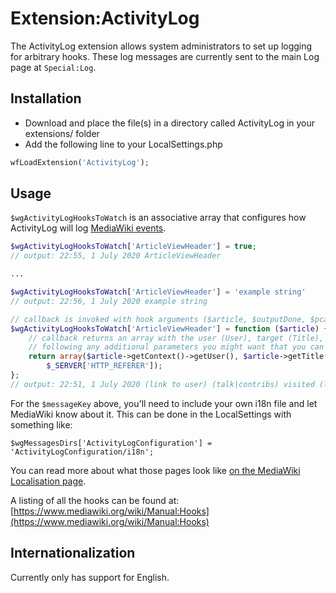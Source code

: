 # Extension:ActivityLog

The ActivityLog extension allows system administrators to set up logging for
arbitrary hooks.  These log messages are currently sent to the main Log page 
at `Special:Log`.

## Installation

* Download and place the file(s) in a directory called ActivityLog in your extensions/ folder
* Add the following line to your LocalSettings.php
```php
wfLoadExtension('ActivityLog');
```

## Usage

`$wgActivityLogHooksToWatch` is an associative array that configures how
ActivityLog will log [MediaWiki events](https://www.mediawiki.org/wiki/Manual:Hooks). 

``` php
$wgActivityLogHooksToWatch['ArticleViewHeader'] = true;
// output: 22:55, 1 July 2020 ArticleViewHeader

...

$wgActivityLogHooksToWatch['ArticleViewHeader'] = 'example string'
// output: 22:56, 1 July 2020 example string

// callback is invoked with hook arguments ($article, $outputDone, $pcache in this case)
$wgActivityLogHooksToWatch['ArticleViewHeader'] = function ($article) {
    // callback returns an array with the user (User), target (Title), a messageKey (String), 
    // following any additional parameters you might want that you can reference in the message
    return array($article->getContext()->getUser(), $article->getTitle(), $messageKey,
        $_SERVER['HTTP_REFERER']);
};
// output: 22:51, 1 July 2020 (link to user) (talk|contribs) visited (link to page)

```

For the `$messageKey` above, you'll need to include your own i18n file and let MediaWiki
know about it.  This can be done in the LocalSettings with something like:

```
$wgMessagesDirs['ActivityLogConfiguration'] = 'ActivityLogConfiguration/i18n';
```

You can read more about what those pages look like
[on the MediaWiki Localisation page](https://www.mediawiki.org/wiki/Localisation).

A listing of all the hooks can be found at:
[https://www.mediawiki.org/wiki/Manual:Hooks](https://www.mediawiki.org/wiki/Manual:Hooks)

## Internationalization

Currently only has support for English.
